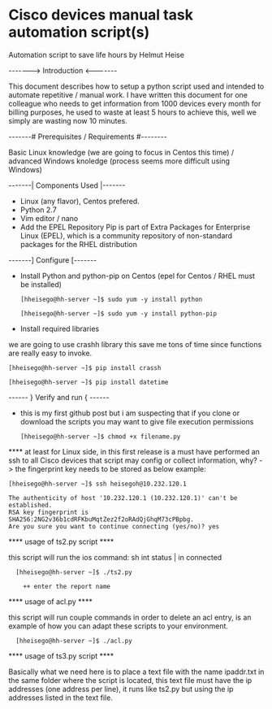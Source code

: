 # Cisco devices manual task automation script(s)

Automation script to save life hours by Helmut Heise

-------> Introduction <-------

This document describes how to setup a python script used and intended to automate repetitive / manual work. I have written this document for one colleague who needs to get information from 1000 devices every month for billing purposes, he used to waste at least 5 hours to achieve this, well we simply are wasting now 10 minutes.

-------# Prerequisites / Requirements #--------

Basic Linux knowledge (we are going to focus in Centos this time) / advanced Windows knoledge (process seems more difficult using Windows)

-------| Components Used |-------

- Linux (any flavor), Centos prefered.
- Python 2.7
- Vim editor / nano
- Add the EPEL Repository Pip is part of Extra Packages for Enterprise Linux (EPEL), which is a community repository of non-standard     packages for the RHEL distribution

-------] Configure [-------

  * Install Python and python-pip on Centos (epel for Centos / RHEL must be installed)

        [hheisego@hh-server ~]$ sudo yum -y install python

        [hheisego@hh-server ~]$ sudo yum -y install python-pip

  * Install required libraries
  
  we are going to use crashh library this save me tons of time since functions are really easy to invoke.

    [hheisego@hh-server ~]$ pip install crassh
    
    [hheisego@hh-server ~]$ pip install datetime
    
 ------ } Verify and run { ------
 
  * this is my first github post but i am suspecting that if you clone or download the scripts you may want to give file execution permissions
  
        [hheisego@hh-server ~]$ chmod +x filename.py
    
  **** at least for Linux side, in this first release is a must have performed an ssh to all Cisco devices that script may config or collect information, why? -> the fingerprint key needs to be stored as below example:
  
    [hheisego@hh-server ~]$ ssh heisegoh@10.232.120.1
  
    The authenticity of host '10.232.120.1 (10.232.120.1)' can't be established.
    RSA key fingerprint is SHA256:2NG2v36b1cdRFKbuMqtZez2f2oRAdQjGhqM73cPBpbg.
    Are you sure you want to continue connecting (yes/no)? yes

  **** usage of ts2.py script ****
  
  this script will run the ios command: sh int status | in connected
      
      [hheisego@hh-server ~]$ ./ts2.py
      
        ++ enter the report name
        
  **** usage of acl.py ****
  
  this script will run couple commands in order to delete an acl entry, is an example of how you can adapt these scripts to your environment.
  
      [hheisego@hh-server ~]$ ./acl.py
  
  **** usage of ts3.py script ****
  
  Basically what we need here is to place a text file with the name ipaddr.txt in the same folder where the script is located, this  text file must have the ip addresses (one address per line), it runs like ts2.py but using the ip addresses listed in the text file.
  
  
   
